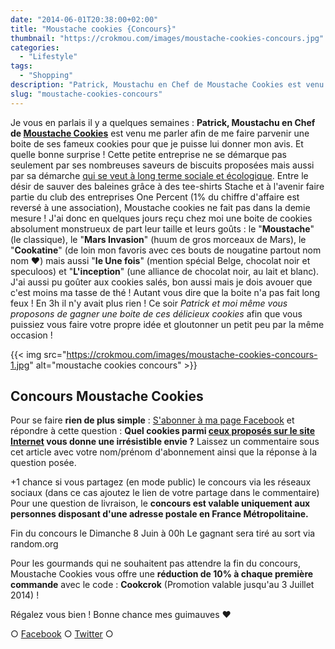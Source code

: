 ```yaml
---
date: "2014-06-01T20:38:00+02:00"
title: "Moustache cookies {Concours}"
thumbnail: "https://crokmou.com/images/moustache-cookies-concours.jpg"
categories:
  - "Lifestyle"
tags:
  - "Shopping"
description: "Patrick, Moustachu en Chef de Moustache Cookies est venu me parler afin de me faire parvenir une boite de ses fameux cookies... Un délice !"
slug: "moustache-cookies-concours"
---
```


Je vous en parlais il y a quelques semaines : **Patrick, Moustachu en Chef de [Moustache Cookies](http://www.moustachecookies.fr/)** est venu me parler afin de me faire parvenir une boite de ses fameux cookies pour que je puisse lui donner mon avis. Et quelle bonne surprise ! Cette petite entreprise ne se démarque pas seulement par ses nombreuses saveurs de biscuits proposées mais aussi par sa démarche [qui se veut à long terme sociale et écologique](http://www.moustachecookies.fr/moustache/tout-savoir-sur-notre-combat/). Entre le désir de sauver des baleines grâce à des tee-shirts Stache et à l'avenir faire partie du club des entreprises One Percent (1% du chiffre d'affaire est reversé à une association), Moustache cookies ne fait pas dans la demie mesure ! J'ai donc en quelques jours reçu chez moi une boite de cookies absolument monstrueux de part leur taille et leurs goûts : le "**Moustache**" (le classique), le "**Mars Invasion**" (huum de gros morceaux de Mars), le "**Cookatine**" (de loin mon favoris avec ces bouts de nougatine partout nom nom ❤) mais aussi "**le Une fois**" (mention spécial Belge, chocolat noir et speculoos) et "**L'inception**" (une alliance de chocolat noir, au lait et blanc). J'ai aussi pu goûter aux cookies salés, bon aussi mais je dois avouer que c'est moins ma tasse de thé ! Autant vous dire que la boite n'a pas fait long feux ! En 3h il n'y avait plus rien ! Ce soir _Patrick et moi même vous proposons de gagner une boite de ces délicieux cookies_ afin que vous puissiez vous faire votre propre idée et gloutonner un petit peu par la même occasion !

{{< img src="https://crokmou.com/images/moustache-cookies-concours-1.jpg" alt="moustache cookies concours" >}}

## Concours Moustache Cookies

Pour se faire **rien de plus simple** : [S'abonner à ma page Facebook](https://www.facebook.com/pages/CroKMou/148093255259077) et répondre à cette question : **Quel cookies parmi [ceux proposés sur le site Internet](http://www.moustachecookies.fr/) vous donne une irrésistible envie ?** Laissez un commentaire sous cet article avec votre nom/prénom d'abonnement ainsi que la réponse à la question posée.

+1 chance si vous partagez (en mode public) le concours via les réseaux sociaux (dans ce cas ajoutez le lien de votre partage dans le commentaire) Pour une question de livraison, le **concours est valable uniquement aux personnes disposant d'une adresse postale en France Métropolitaine.**

Fin du concours le Dimanche 8 Juin à 00h Le gagnant sera tiré au sort via random.org

Pour les gourmands qui ne souhaitent pas attendre la fin du concours, Moustache Cookies vous offre une **réduction de 10% à chaque première commande** avec le code : **Cookcrok** (Promotion valable jusqu'au 3 Juillet 2014) !

Régalez vous bien ! Bonne chance mes guimauves ❤

○ [Facebook](https://www.facebook.com/crokmou.blog) ○ [Twitter](https://twitter.com/Crokmou) ○